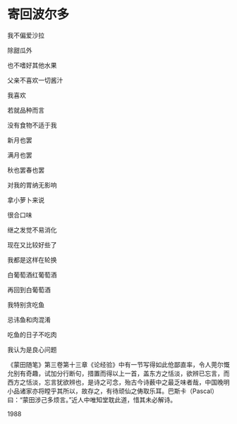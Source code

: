    

# 寄回波尔多

我不偏爱沙拉

除甜瓜外

也不嗜好其他水果

父亲不喜欢一切酱汁

我喜欢

若就品种而言

没有食物不适于我

新月也罢

满月也罢

秋也罢春也罢

对我的胃纳无影响

拿小萝卜来说

很合口味

继之发觉不易消化

现在又比较好些了

我都是这样在轮换

白葡萄酒红葡萄酒

再回到白葡萄酒

我特别贪吃鱼

忌讳鱼和肉混淆

吃鱼的日子不吃肉

我认为是良心问题

《蒙田随笔》第三卷第十三章《论经验》中有一节写得如此伧鄙直率，令人莞尔慨允别有奇趣，试加分行断句，措置而得以上一首，盖东方之恬淡，欲辨已忘言，而西方之恬淡，忘言犹欲辨也，是诗之可念，殆古今诗薮中之最乏味者哉，中国晚明小品诸家亦将瞠乎其所以，故存之，有待顽仙之俦取乐耳。巴斯卡（Pascal）曰：“蒙田涉己多烦言。”近人中唯知堂耽此道，惜其未必解诗。

1988